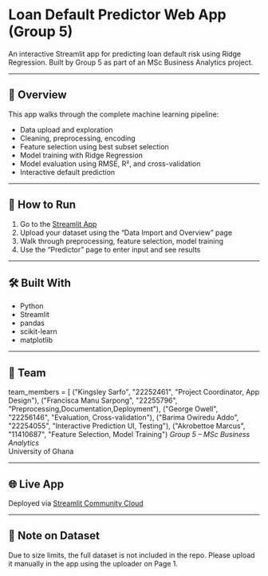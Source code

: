 # Loan Default Predictor Web App (Group 5)

An interactive Streamlit app for predicting loan default risk using Ridge Regression. Built by Group 5 as part of an MSc Business Analytics project.

---

## 📌 Overview
This app walks through the complete machine learning pipeline:
- Data upload and exploration
- Cleaning, preprocessing, encoding
- Feature selection using best subset selection
- Model training with Ridge Regression
- Model evaluation using RMSE, R², and cross-validation
- Interactive default prediction

---

## 🚀 How to Run
1. Go to the [Streamlit App](https://streamlit.io/cloud)
2. Upload your dataset using the “Data Import and Overview” page
3. Walk through preprocessing, feature selection, model training
4. Use the “Predictor” page to enter input and see results

---

## 🛠 Built With
- Python
- Streamlit
- pandas
- scikit-learn
- matplotlib

---

## 👥 Team
team_members = [
        ("Kingsley Sarfo", "22252461", "Project Coordinator, App Design"),
        ("Francisca Manu Sarpong", "22255796", "Preprocessing,Documentation,Deployment"),
        ("George Owell", "22256146", "Evaluation, Cross-validation"),
        ("Barima Owiredu Addo", "22254055", "Interactive Prediction UI, Testing"),
        ("Akrobettoe Marcus", "11410687", "Feature Selection, Model Training")
*Group 5 – MSc Business Analytics*  
University of Ghana

---

## 🌐 Live App
Deployed via [Streamlit Community Cloud](https://streamlit.io/cloud)

---

## 📂 Note on Dataset
Due to size limits, the full dataset is not included in the repo. Please upload it manually in the app using the uploader on Page 1.
